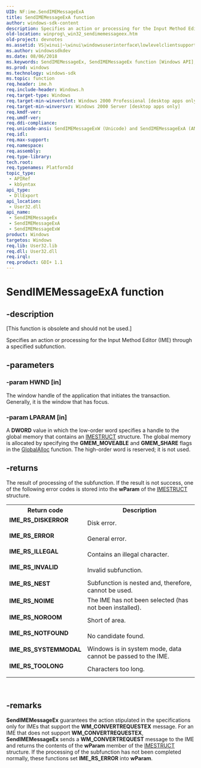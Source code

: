 ```yaml
---
UID: NF:ime.SendIMEMessageExA
title: SendIMEMessageExA function
author: windows-sdk-content
description: Specifies an action or processing for the Input Method Editor (IME) through a specified subfunction.
old-location: winprog\_win32_sendimemessageex.htm
old-project: devnotes
ms.assetid: VS|winui|~\winui\windowsuserinterface\lowlevelclientsupport\misc\sendimemessageex.htm
ms.author: windowssdkdev
ms.date: 08/06/2018
ms.keywords: SendIMEMessageEx, SendIMEMessageEx function [Windows API], SendIMEMessageExA, SendIMEMessageExW, _win32_SendIMEMessageEx, ime/SendIMEMessageEx, ime/SendIMEMessageExA, ime/SendIMEMessageExW, winprog._win32_sendimemessageex, winui._win32_sendimemessageex
ms.prod: windows
ms.technology: windows-sdk
ms.topic: function
req.header: ime.h
req.include-header: Windows.h
req.target-type: Windows
req.target-min-winverclnt: Windows 2000 Professional [desktop apps only]
req.target-min-winversvr: Windows 2000 Server [desktop apps only]
req.kmdf-ver: 
req.umdf-ver: 
req.ddi-compliance: 
req.unicode-ansi: SendIMEMessageExW (Unicode) and SendIMEMessageExA (ANSI)
req.idl: 
req.max-support: 
req.namespace: 
req.assembly: 
req.type-library: 
tech.root: 
req.typenames: PlatformId
topic_type:
 - APIRef
 - kbSyntax
api_type:
 - DllExport
api_location:
 - User32.dll
api_name:
 - SendIMEMessageEx
 - SendIMEMessageExA
 - SendIMEMessageExW
product: Windows
targetos: Windows
req.lib: User32.lib
req.dll: User32.dll
req.irql: 
req.product: GDI+ 1.1
---
```


# SendIMEMessageExA function


## -description


<p class="CCE_Message">[This function is obsolete and should not be used.]

Specifies an action or processing for the Input Method Editor (IME) through a specified subfunction. 


## -parameters




### -param HWND [in]

The window handle of the application that initiates the transaction. Generally, it is the window that has focus.


### -param LPARAM [in]

A <b>DWORD</b> value in which the low-order word specifies a handle to the global memory that contains an <a href="https://msdn.microsoft.com/en-us/library/Aa969466(v=VS.85).aspx">IMESTRUCT</a> structure. The global memory is allocated by specifying the <b>GMEM_MOVEABLE</b> and <b>GMEM_SHARE</b> flags in the <a href="https://msdn.microsoft.com/06886545-bd5c-4d81-b1c3-dfa7e146e43a">GlobalAlloc</a> function. The high-order word is reserved; it is not used.

                    
                


## -returns



The result of processing of the subfunction. If the result is not success, one of the following error codes is stored into the <b>wParam</b> of the <a href="https://msdn.microsoft.com/en-us/library/Aa969466(v=VS.85).aspx">IMESTRUCT</a> structure.

<table>
<tr>
<th>Return code</th>
<th>Description</th>
</tr>
<tr>
<td width="40%">
<dl>
<dt><b>IME_RS_DISKERROR</b></dt>
</dl>
</td>
<td width="60%">
Disk error.

</td>
</tr>
<tr>
<td width="40%">
<dl>
<dt><b>IME_RS_ERROR</b></dt>
</dl>
</td>
<td width="60%">
General error.

</td>
</tr>
<tr>
<td width="40%">
<dl>
<dt><b>IME_RS_ILLEGAL</b></dt>
</dl>
</td>
<td width="60%">
Contains an illegal character.

</td>
</tr>
<tr>
<td width="40%">
<dl>
<dt><b>IME_RS_INVALID</b></dt>
</dl>
</td>
<td width="60%">
Invalid subfunction.

</td>
</tr>
<tr>
<td width="40%">
<dl>
<dt><b>IME_RS_NEST</b></dt>
</dl>
</td>
<td width="60%">
Subfunction is nested and, therefore, cannot be used.

</td>
</tr>
<tr>
<td width="40%">
<dl>
<dt><b>IME_RS_NOIME</b></dt>
</dl>
</td>
<td width="60%">
The IME has not been selected (has not been installed).

</td>
</tr>
<tr>
<td width="40%">
<dl>
<dt><b>IME_RS_NOROOM</b></dt>
</dl>
</td>
<td width="60%">
Short of area.

</td>
</tr>
<tr>
<td width="40%">
<dl>
<dt><b>IME_RS_NOTFOUND</b></dt>
</dl>
</td>
<td width="60%">
No candidate found.

</td>
</tr>
<tr>
<td width="40%">
<dl>
<dt><b>IME_RS_SYSTEMMODAL</b></dt>
</dl>
</td>
<td width="60%">
Windows is in system mode, data cannot be passed to the IME.

</td>
</tr>
<tr>
<td width="40%">
<dl>
<dt><b>IME_RS_TOOLONG</b></dt>
</dl>
</td>
<td width="60%">
Characters too long.

</td>
</tr>
</table>
 




## -remarks



<b>SendIMEMessageEx</b> guarantees the action stipulated in the specifications only for IMEs that support the <b>WM_CONVERTREQUESTEX</b> message. For an IME that does not support <b>WM_CONVERTREQUESTEX</b>, <b>SendIMEMessageEx</b> sends a <b>WM_CONVERTREQUEST</b> message to the IME and returns the contents of the <b>wParam</b> member of the <a href="https://msdn.microsoft.com/en-us/library/Aa969466(v=VS.85).aspx">IMESTRUCT</a> structure. If the processing of the subfunction has not been completed normally, these functions set <b>IME_RS_ERROR</b> into <b>wParam</b>.



